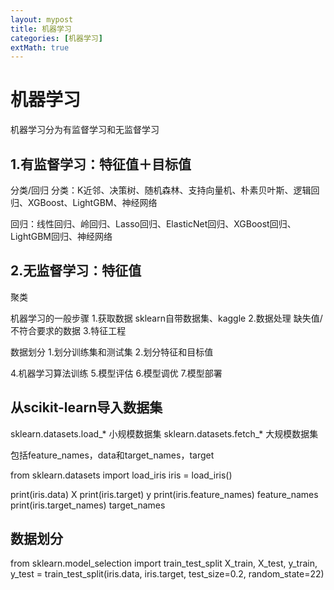 ```yaml
---
layout: mypost
title: 机器学习
categories: [机器学习]
extMath: true
---
```

# 机器学习

机器学习分为有监督学习和无监督学习

## 1.有监督学习：特征值＋目标值
分类/回归
分类：K近邻、决策树、随机森林、支持向量机、朴素贝叶斯、逻辑回归、XGBoost、LightGBM、神经网络

回归：线性回归、岭回归、Lasso回归、ElasticNet回归、XGBoost回归、LightGBM回归、神经网络

## 2.无监督学习：特征值
聚类

机器学习的一般步骤
1.获取数据 sklearn自带数据集、kaggle
2.数据处理 缺失值/不符合要求的数据
3.特征工程

数据划分
1.划分训练集和测试集
2.划分特征和目标值

4.机器学习算法训练
5.模型评估
6.模型调优
7.模型部署

## 从scikit-learn导入数据集
sklearn.datasets.load_* 小规模数据集
sklearn.datasets.fetch_* 大规模数据集

包括feature_names，data和target_names，target

from sklearn.datasets import load_iris
iris = load_iris()

print(iris.data) X
print(iris.target) y
print(iris.feature_names) feature_names
print(iris.target_names) target_names

## 数据划分
from sklearn.model_selection import train_test_split
X_train, X_test, y_train, y_test = train_test_split(iris.data, iris.target, test_size=0.2, random_state=22)